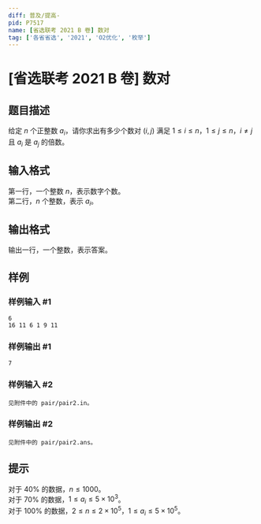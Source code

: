```yaml
---
diff: 普及/提高-
pid: P7517
name: [省选联考 2021 B 卷] 数对
tag: ['各省省选', '2021', 'O2优化', '枚举']
---
```

# [省选联考 2021 B 卷] 数对
## 题目描述

给定 $n$ 个正整数 $a_i$，请你求出有多少个数对 $(i, j)$ 满足 $1 \le i \le n$，$1 \le j \le n$，$i \ne j$ 且 $a_i$ 是 $a_j$ 的倍数。
## 输入格式

第一行，一个整数 $n$，表示数字个数。  
第二行，$n$ 个整数，表示 $a_i$。
## 输出格式

输出一行，一个整数，表示答案。
## 样例

### 样例输入 #1
```
6
16 11 6 1 9 11

```
### 样例输出 #1
```
7

```
### 样例输入 #2
```
见附件中的 pair/pair2.in。
```
### 样例输出 #2
```
见附件中的 pair/pair2.ans。
```
## 提示

对于 $40 \%$ 的数据，$n \le 1000$。  
对于 $70 \%$ 的数据，$1 \le a_i \le 5 \times {10}^3$。  
对于 $100 \%$ 的数据，$2 \le n \le 2 \times {10}^5$，$1 \le a_i \le 5 \times {10}^5$。

